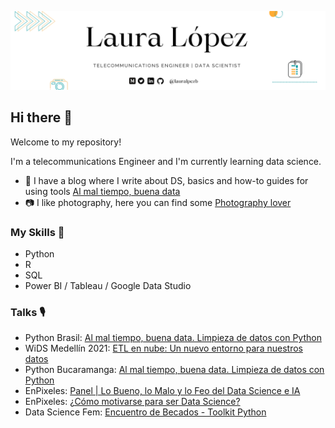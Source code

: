 ![Header](https://github.com/lauralpezb/lauralpezb/blob/main/Banner%20GitHub.png "Header")

## Hi there 👋

Welcome to my repository! 

I'm a telecommunications Engineer and I'm currently learning data science.

- 📑 I have a blog where I write about DS, basics and how-to guides for using tools <a href="https://lauralpezb.medium.com">Al mal tiempo, buena data </a> 
- 📷 I like photography, here you can find some <a href="https://vsco.co/lauralpezb/gallery">Photography lover</a> 


### My Skills 📑
- Python
- R
- SQL
- Power BI / Tableau / Google Data Studio


### Talks 🎙️
- Python Brasil: <a href="https://www.youtube.com/watch?v=twLG0l6VIUc&t=2s"> Al mal tiempo, buena data. Limpieza de datos con Python </a>
- WiDS Medellín 2021: <a href="https://youtu.be/Fll5zMZHM-c?t=5488"> ETL en nube: Un nuevo entorno para nuestros datos </a>
- Python Bucaramanga: <a href="https://youtu.be/FTI3N6bqR9g"> Al mal tiempo, buena data. Limpieza de datos con Python </a>
- EnPixeles: <a href="https://open.spotify.com/episode/3ukBZHw0i74yKmWb4JWrbq?si=MANC1RKcS3SbD2lcyeXsyw"> Panel | Lo Bueno, lo Malo y lo Feo del Data Science e IA </a> 
- EnPixeles: <a href="https://open.spotify.com/episode/0Q6EHswdn094pfoWcwiqHC?si=WgeiqOhqSE6efIJ8crMWwg"> ¿Cómo motivarse para ser Data Science? </a> 
- Data Science Fem: <a href="https://youtu.be/65TZ7MtD5lI?t=1903"> Encuentro de Becados - Toolkit Python </a> 

<!--
**lauralpezb/lauralpezb** is a ✨ _special_ ✨ repository because its `README.md` (this file) appears on your GitHub profile.

Here are some ideas to get you started:

- 🔭 I’m currently working on ...
- 🌱 I’m currently learning ...
- 👯 I’m looking to collaborate on ...
- 🤔 I’m looking for help with ...
- 💬 Ask me about ...
- 📫 How to reach me: ...
- 😄 Pronouns: ...
- ⚡ Fun fact: ...
-->
